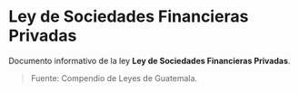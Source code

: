 # Ley de Sociedades Financieras Privadas

Documento informativo de la ley **Ley de Sociedades Financieras Privadas**.

> Fuente: Compendio de Leyes de Guatemala.